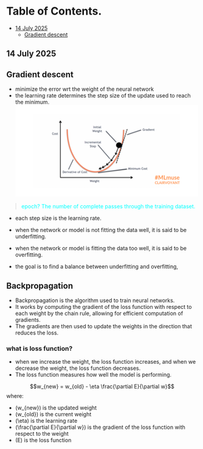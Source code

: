 # Table of Contents.
- [14 July 2025](#14-july-2025)
    - [Gradient descent](#gradient-descent)

## 14 July 2025

## Gradient descent
- minimize the error wrt the weight of the neural network
- the learning rate determines the step size of the update used to reach the minimum.
![alt text](./asset/grad-desc.png)

> <p style="color:cyan"> epoch? The number of complete passes through the training dataset.</p>
- each step size is the learning rate.

-  when the network or model is not fitting the data well, it is said to be underfitting.
- when the network or model is fitting the data too well, it is said to be overfitting.
- the goal is to find a balance between underfitting and overfitting,

## Backpropagation
- Backpropagation is the algorithm used to train neural networks.
- It works by computing the gradient of the loss function with respect to each weight by the chain rule, allowing for efficient computation of gradients.
- The gradients are then used to update the weights in the direction that reduces the loss.
### what is loss function?

- when we increase the weight, the loss function increases, and when we decrease the weight, the loss function decreases.
- The loss function measures how well the model is performing.

$$w_{new} = w_{old} - \eta \frac{\partial E}{\partial w}$$
where:
- \(w_{new}\) is the updated weight
- \(w_{old}\) is the current weight
- \(\eta\) is the learning rate
- \(\frac{\partial E}{\partial w}\) is the gradient of the loss
function with respect to the weight
- \(E\) is the loss function    